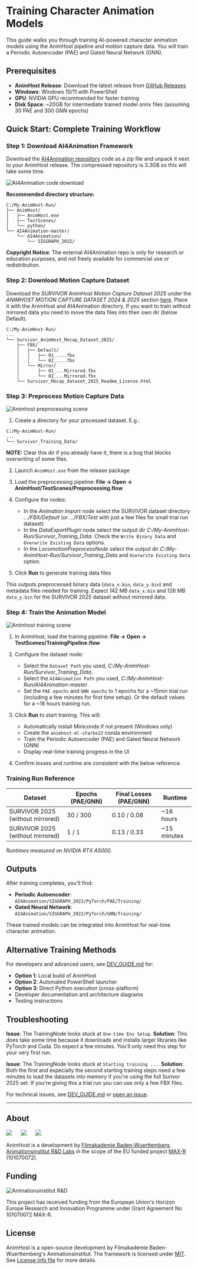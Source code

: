 # Training Character Animation Models

This guide walks you through training AI-powered character animation models using the AnimHost pipeline and motion capture data. You will train a Periodic Autoencoder (PAE) and Gated Neural Network (GNN).

## Prerequisites

- **AnimHost Release**: Download the latest release from [GitHub Releases](https://github.com/FilmakademieRnd/AnimHost/releases)
- **Windows**: Windows 10/11 with PowerShell
- **GPU**: NVIDIA GPU recommended for faster training
- **Disk Space**: ~20GB for intermediate trained model onnx files (assuming 30 PAE and 300 GNN epochs)

## Quick Start: Complete Training Workflow

### Step 1: Download AI4Animation Framework

Download the [AI4Animation repository](https://github.com/sebastianstarke/AI4Animation) code as a zip file and unpack it next to your AnimHost release. The compressed repository is 3.3GB so this will take some time.

![AI4Animation code download](doc/resources/ai4animation_code_download_zip.png)

**Recommended directory structure:**
```
C:/My-AnimHost-Run/
├── AnimHost/
│   ├── AnimHost.exe
│   ├── TestScenes/
│   └── python/
└── AI4Animation-master/
    └── AI4Animation/
        └── SIGGRAPH_2022/
```

**Copyright Notice**: The external AI4Animation repo is only for research or education purposes, and not freely available for commercial use or redistribution.

### Step 2: Download Motion Capture Dataset

Download the *SURVIVOR AnimHost Motion Capture Dataset 2025* under the *ANIMHOST MOTION CAPTURE DATASET 2024 & 2025* section [here](https://animationsinstitut.de/en/research/projects/max-r). Place it with the AnimHost and AI4Animation directory. If you want to train without mirrored data you need to move the data files into their own dir (below Default).
```
C:/My-AnimHost-Run/
...
└── Survivor_AnimHost_Mocap_Dataset_2025/
    ├── FBX/
    │   ├── Default/
    │   │   ├── 01_....fbx
    │   │   └── 02_....fbx
    │   └── Mirror/
    │       ├── 01_...Mirrored.fbx
    │       └── 02_...Mirrored.fbx
    └── Survivor_Mocap_dataset_2025_Readme_License.html
```

### Step 3: Preprocess Motion Capture Data

![Animhost preprocessing scene](doc/resources/animhost_preprocessing_scene.png)

1. Create a directory for your processed dataset. E.g.:
```
C:/My-AnimHost-Run/
...
└── Survivor_Training_Data/
```
**NOTE:** Clear this dir if you already have it, there is a bug that blocks overwriting of some files.

2. Launch `AnimHost.exe` from the release package

3. Load the preprocessing pipeline: **File → Open → AnimHost/TestScenes/Preprocessing.flow**

4. Configure the nodes:
   - In the *Animation Import* node select the SURVIVOR dataset directory *.../FBX/Default* (or *.../FBX/Test* with just a few files for small trial run dataset)
   - In the *DataExportPlugin* node select the output dir *C:/My-AnimHost-Run/Survivor_Training_Data*. Check the `Write Binary Data` and `Overwrite Existing Data` options.
   - In the *LocomotionPreprocessNode* select the output dir *C:/My-AnimHost-Run/Survivor_Training_Data* and `Overwrite Existing Data` option.

5. Click **Run** to generate training data files

This outputs preprocessed binary data (`data_x.bin`, `data_y.bin`) and metadata files needed for training. Expect 142 MB `data_x.bin` and 126 MB `data_y.bin` for the SURVIVOR 2025 dataset without mirrored data.

### Step 4: Train the Animation Model

![Animhost training scene](doc/resources/animhost_training_scene.png)

1. In AnimHost, load the training pipeline: **File → Open → TestScenes/TrainingPipeline.flow**

2. Configure the dataset node:
    - Select the `Dataset Path` you used, *C:/My-AnimHost-Run/Survivor_Training_Data*.
    - Select the `AI4Animation Path` you used, *C:/My-AnimHost-Run/AI4Animation-master*.
    - Set the `PAE epochs` and `GNN epochs` to 1 epochs for a ~15min trial run (including a few minutes for first time setup). Or the default values for a ~16 hours training run.

3. Click **Run** to start training. This will:
    - Automatically install Miniconda if not present (Windows only)
    - Create the `animhost-ml-starke22` conda environment
    - Train the Periodic Autoencoder (PAE) and Gated Neural Network (GNN)
    - Display real-time training progress in the UI

4. Confirm losses and runtime are consistent with the below reference.

### Training Run Reference

| Dataset | Epochs (PAE/GNN) | Final Losses (PAE/GNN) | Runtime |
|---------|------------------|------------------------|---------|
| SURVIVOR 2025 (without mirrored) | 30 / 300 | 0.10 / 0.08 | ~16 hours |
| SURVIVOR 2025 (without mirrored) | 1 / 1 | 0.13 / 0.33 | ~15 minutes |

*Runtimes measured on NVIDIA RTX A5000.*

## Outputs

After training completes, you'll find:

- **Periodic Autoencoder**: `AI4Animation/SIGGRAPH_2022/PyTorch/PAE/Training/`
- **Gated Neural Network**: `AI4Animation/SIGGRAPH_2022/PyTorch/GNN/Training/`

These trained models can be integrated into AnimHost for real-time character animation.


## Alternative Training Methods

For developers and advanced users, see [DEV_GUIDE.md](DEV_GUIDE.md) for:
- **Option 1**: Local build of AnimHost
- **Option 2**: Automated PowerShell launcher
- **Option 3**: Direct Python execution (cross-platform)
- Developer documentation and architecture diagrams
- Testing instructions


## Troubleshooting

**Issue**: The TrainingNode looks stuck at `One-time Env Setup`.
**Solution**: This does take some time because it downloads and installs larger libraries like PyTorch and Cuda. Do expect a few minutes. You'll only need this step for your very first run.

**Issue**: The TrainingNode looks stuck at `Starting training ...`.
**Solution**: Both the first and expecially the second starting training steps need a few minutes to load the datasets into memory if you're using the full Surivor 2025 set. If you're giving this a trial run you can use only a few FBX files.


For technical issues, see [DEV_GUIDE.md](DEV_GUIDE.md) or [open an issue](https://github.com/FilmakademieRnd/AnimHost/issues).

---

## About
![](/doc/resources/FA_AI_Logo.png) &nbsp;&nbsp;&nbsp;&nbsp;
![](/doc/resources/logo_rnd.jpg) &nbsp;&nbsp;&nbsp;&nbsp;
![](/doc/resources/Max-R_Logo.png)

AnimHost is a development by [Filmakademie Baden-Wuerttemberg](https://filmakademie.de/), [Animationsinstitut R&D Labs](http://research.animationsinstitut.de/) in the scope of the EU funded project [MAX-R](https://max-r.eu/) (101070072).

## Funding
![Animationsinstitut R&D](/doc/resources/EN_FundedbytheEU_RGB_POS_rs.png)

This project has received funding from the European Union's Horizon Europe Research and Innovation Programme under Grant Agreement No 101070072 MAX-R.

## License
AnimHost is a open-source development by Filmakademie Baden-Wuerttemberg's Animationsinstitut.
The framework is licensed under [MIT](LICENSE.txt). See [License info file](LICENSE_Info.txt) for more details.
